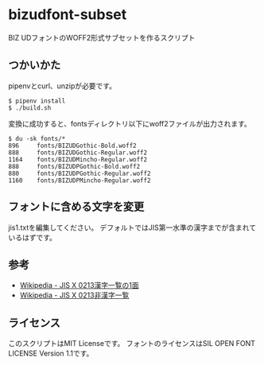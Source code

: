 # bizudfont-subset
BIZ UDフォントのWOFF2形式サブセットを作るスクリプト

## つかいかた
pipenvとcurl、unzipが必要です。

```Shell
$ pipenv install
$ ./build.sh
```

変換に成功すると、fontsディレクトリ以下にwoff2ファイルが出力されます。
```Shell
$ du -sk fonts/*
896     fonts/BIZUDGothic-Bold.woff2
888     fonts/BIZUDGothic-Regular.woff2
1164    fonts/BIZUDMincho-Regular.woff2
888     fonts/BIZUDPGothic-Bold.woff2
880     fonts/BIZUDPGothic-Regular.woff2
1160    fonts/BIZUDPMincho-Regular.woff2
```

## フォントに含める文字を変更
jis1.txtを編集してください。
デフォルトではJIS第一水準の漢字までが含まれているはずです。

## 参考
- [Wikipedia - JIS X 0213漢字一覧の1面](https://ja.wikipedia.org/wiki/JIS_X_0213%E6%BC%A2%E5%AD%97%E4%B8%80%E8%A6%A7%E3%81%AE1%E9%9D%A2)
- [Wikipedia - JIS X 0213非漢字一覧](https://ja.wikipedia.org/wiki/JIS_X_0213%E9%9D%9E%E6%BC%A2%E5%AD%97%E4%B8%80%E8%A6%A7)

## ライセンス
このスクリプトはMIT Licenseです。
フォントのライセンスはSIL OPEN FONT LICENSE Version 1.1です。

